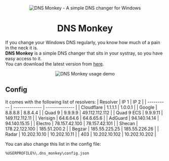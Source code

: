 <div align="center">
  <img
    src="dns_monkey.ico"
    alt="DNS Monkey - A simple DNS changer for Windows"
  >
  <h1>DNS Monkey</h1>
</div>

If you change your Windows DNS regularly, you know how much of a pain in the neck it is.<br>
**DNS Monkey** is a simple DNS changer that sits in your systray, so you have easy access to it.<br>
You can download the latest version from [here](https://github.com/amis-shokoohi/dns_monkey/releases/download/v0.2.0/dns_monkey-v0.2.0-setup.exe).

<div align="center">
  <img
    src="https://media1.giphy.com/media/ax1EHKnI1HDFSri0Vj/giphy.gif"
    alt="DNS Monkey usage demo"
  >
</div>

## Config
It comes with the following list of resolvers:
| Resolver   | IP 1           | IP 2           |
| ---------- | -------------- | -------------- |
| Cloudflare | 1.1.1.1        | 1.0.0.1        |
| Google     | 8.8.8.8        | 8.8.4.4        |
| Quad 9     | 9.9.9.9        | 49.112.112.112 |
| Quad 9 ECS | 9.9.9.11       | 149.112.112.11 |
| Verisign   | 64.6.64.6      | 64.6.65.6      |
| AdGuard    | 94.140.14.14   | 94.140.15.15   |
| Electro    | 78.157.42.100  | 78.157.42.101  |
| Shecan     | 178.22.122.100 | 185.51.200.2   |
| Begzar     | 185.55.225.25  | 185.55.226.26  |
| Radar      | 10.202.10.10   | 10.202.10.11   |
| 403        | 10.202.10.102  | 10.202.10.202  |

You can also change this list in the config file:
```
%USERPROFILE%\.dns_monkey\config.json
```